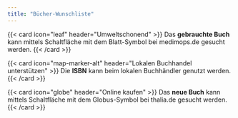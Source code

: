 ```yaml
---
title: "Bücher-Wunschliste"
---
```

{{< card icon="leaf" header="Umweltschonend" >}}
Das **gebrauchte Buch** kann mittels Schaltfläche mit dem Blatt-Symbol bei
medimops.de gesucht werden.
{{< /card >}}

{{< card icon="map-marker-alt" header="Lokalen Buchhandel unterstützen" >}}
Die **ISBN** kann beim lokalen Buchhändler genutzt werden.
{{< /card >}}

{{< card icon="globe" header="Online kaufen" >}}
Das **neue Buch** kann mittels Schaltfläche mit dem Globus-Symbol bei thalia.de
gesucht werden.
{{< /card >}}
